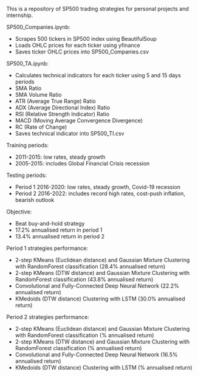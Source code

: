 This is a repository of SP500 trading strategies for personal projects and internship.

SP500_Companies.ipynb:
- Scrapes 500 tickers in SP500 index using BeautifulSoup
- Loads OHLC prices for each ticker using yfinance
- Saves ticker OHLC prices into SP500_Companies.csv

SP500_TA.ipynb:
- Calculates technical indicators for each ticker using 5 and 15 days periods
- SMA Ratio
- SMA Volume Ratio
- ATR (Average True Range) Ratio
- ADX (Average Directional Index) Ratio
- RSI (Relative Strength Indicator) Ratio
- MACD (Moving Average Convergence Divergence)
- RC (Rate of Change)
- Saves technical indicator into SP500_TI.csv

Training periods:
- 2011-2015: low rates, steady growth
- 2005-2015: includes Global Financial Crisis recession

Testing periods:
- Period 1 2016-2020: low rates, steady growth, Covid-19 recession
- Period 2 2016-2022: includes record high rates, cost-push inflation, bearish outlook

Objective:
- Beat buy-and-hold strategy
- 17.2% annualised return in period 1
- 13.4% annualised return in period 2

Period 1 strategies performance:
- 2-step KMeans (Euclidean distance) and Gaussian Mixture Clustering with RandomForest classification (28.4% annualised return)
- 2-step KMeans (DTW distance) and Gaussian Mixture Clustering with RandomForest classification (43.8% annualised return)
- Convolutional and Fully-Connected Deep Neural Network (22.2% annualised return)
- KMedoids (DTW distance) Clustering with LSTM (30.0% annualised return)

Period 2 strategies performance:
- 2-step KMeans (Euclidean distance) and Gaussian Mixture Clustering with RandomForest classification (% annualised return)
- 2-step KMeans (DTW distance) and Gaussian Mixture Clustering with RandomForest classification (% annualised return)
- Convolutional and Fully-Connected Deep Neural Network (16.5% annualised return)
- KMedoids (DTW distance) Clustering with LSTM (% annualised return)